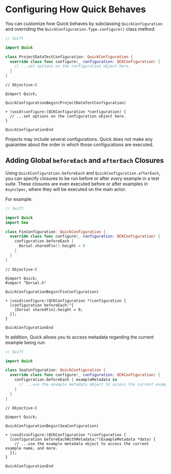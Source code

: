 # Configuring How Quick Behaves

You can customize how Quick behaves by subclassing `QuickConfiguration` and
overriding the `QuickConfiguration.Type.configure()` class method:

```swift
// Swift

import Quick

class ProjectDataTestConfiguration: QuickConfiguration {
  override class func configure(_ configuration: QCKConfiguration) {
    // ...set options on the configuration object here.
  }
}
```

```objc
// Objective-C

@import Quick;

QuickConfigurationBegin(ProjectDataTestConfiguration)

+ (void)configure:(QCKConfiguration *configuration) {
  // ...set options on the configuration object here.
}

QuickConfigurationEnd
```

Projects may include several configurations. Quick does not make any
guarantee about the order in which those configurations are executed.

## Adding Global `beforeEach` and `afterEach` Closures

Using `QuickConfiguration.beforeEach` and `QuickConfiguration.afterEach`, you
can specify closures to be run before or after *every* example in a test suite.
These closures are even executed before or after examples in `AsyncSpec`, where
they will be executed on the main actor.

For example:

```swift
// Swift

import Quick
import Sea

class FinConfiguration: QuickConfiguration {
  override class func configure(_ configuration: QCKConfiguration) {
    configuration.beforeEach {
      Dorsal.sharedFin().height = 0
    }
  }
}
```

```objc
// Objective-C

@import Quick;
#import "Dorsal.h"

QuickConfigurationBegin(FinConfiguration)

+ (void)configure:(QCKConfiguration *)configuration {
  [configuration beforeEach:^{
    [Dorsal sharedFin].height = 0;
  }];
}

QuickConfigurationEnd
```

In addition, Quick allows you to access metadata regarding the current
example being run:

```swift
// Swift

import Quick

class SeaConfiguration: QuickConfiguration {
  override class func configure(_ configuration: QCKConfiguration) {
    configuration.beforeEach { exampleMetadata in
      // ...use the example metadata object to access the current example name, and more.
    }
  }
}
```

```objc
// Objective-C

@import Quick;

QuickConfigurationBegin(SeaConfiguration)

+ (void)configure:(QCKConfiguration *)configuration {
  [configuration beforeEachWithMetadata:^(ExampleMetadata *data) {
    // ...use the example metadata object to access the current example name, and more.
  }];
}

QuickConfigurationEnd
```

